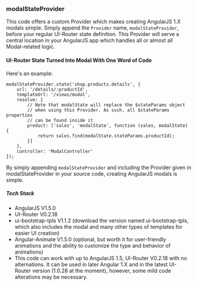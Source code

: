 ### modalStateProvider

This code offers a custom Provider which makes creating AngularJS 1.X modals simple. Simply append the `Provider` name, `modalStateProvider`, before your regular UI-Router state definition. This Provider will serve a central location in your AngularJS app which handles all or almost all Modal-related logic.

#### UI-Router State Turned Into Modal With One Word of Code

Here's an example:

```
modalStateProvider.state('shop.products.details', {
	url: '/details/:productId',
	templateUrl: '/views/modal',
	resolve: {
		// Note that modalState will replace the $stateParams object
		// when using this Provider. As such, all $stateParams properties
		// can be found inside it
		product: ['sales', 'modalState', function (sales, modalState) {
			return sales.find(modalState.stateParams.productId);
		}]
	},
	controller: 'ModalController'
});
```

By simply appending `modalStateProvider` and including the Provider given in modalStateProvider in your source code, creating AngularJS modals is simple.

##### Tech Stack

- AngularJS V1.5.0
- UI-Router V0.2.18
- ui-bootstrap-tpls V1.1.2 (download the version named ui-bootstrap-tpls, which also includes the modal and many other types of templates for easier UI creation)
- Angular-Animate V1.5.0 (optional, but worth it for user-friendly animations and the ability to customize the type and behavior of animations)
- This code can work with up to AngularJS 1.5, UI-Router V0.2.18 with no alternations. It can be used in later Angular 1.X and in the latest UI-Router version (1.0.28 at the moment), however, some mild code alterations may be necessary.
